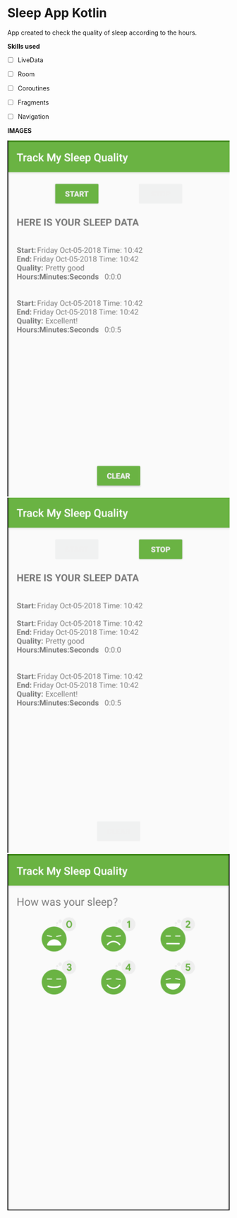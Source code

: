 # Sleep App Kotlin

App created to check the quality of sleep according to the hours.

**Skills used**

- [ ] LiveData
- [ ] Room
- [ ] Coroutines
- [ ] Fragments
- [ ] Navigation


**IMAGES**

![Home screen](/screenshots/sleep_quality_tracker_start.png)
![Screen after starting](/screenshots/sleep_quality_tracker_stop.png)
![Sleep quality screen](/screenshots/sleep_quality_tracker_quality.png)
